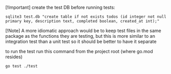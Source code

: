 [!Important]
create the test DB before running tests:
```shell
sqlite3 test.db "create table if not exists todos (id integer not null primary key, description text, completed boolean, created_at int);"
```


[!Note] 
A more idiomatic approach would be to keep test files in the same package as 
the functions they are testing, but this is more similar to an integration
test than a unit test so it should be better to have it separate

to run the test run this command from the project root (where go.mod resides)
```shell
go test ./test
```
